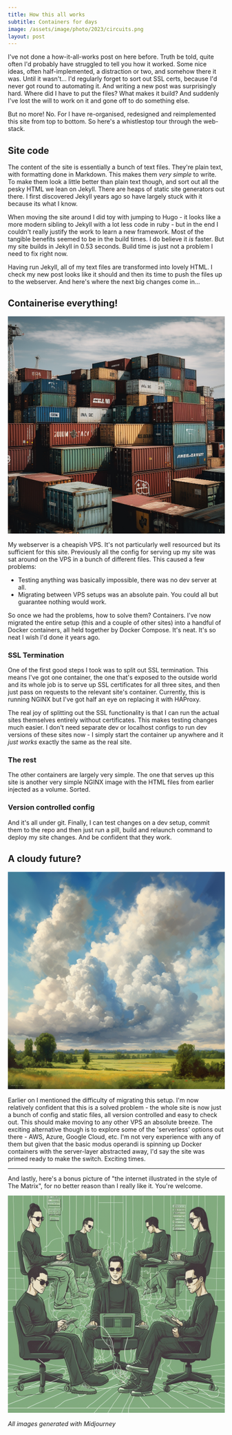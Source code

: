 ```yaml
---
title: How this all works
subtitle: Containers for days
image: /assets/image/photo/2023/circuits.png
layout: post
--- 
```


I've not done a how-it-all-works post on here before. Truth be told, quite often I'd probably have struggled to tell you how it worked. Some nice ideas, often half-implemented, a distraction or two, and somehow there it was. Until it wasn't... I'd regularly forget to sort out SSL certs, because I'd never got round to automating it. And writing a new post was surprisingly hard. Where did I have to put the files? What makes it build? And suddenly I've lost the will to work on it and gone off to do something else.

But no more! No. For I have re-organised, redesigned and reimplemented this site from top to bottom. So here's a whistlestop tour through the web-stack. 

## Site code
The content of the site is essentially a bunch of text files. They're plain text, with formatting done in Markdown. This makes them _very simple_ to write. To make them look a little better than plain text though, and sort out all the pesky HTML we lean on Jekyll. There are heaps of static site generators out there. I first discovered Jekyll years ago so have largely stuck with it because its what I know.

When moving the site around I did toy with jumping to Hugo - it looks like a more modern sibling to Jekyll with a lot less code in ruby - but in the end I couldn't really justify the work to learn a new framework. Most of the tangible benefits seemed to be in the build times. I do believe it _is_ faster. But my site builds in Jekyll in <checks console> 0.53 seconds. Build time is just not a problem I need to fix right now.

Having run Jekyll, all of my text files are transformed into lovely HTML. I check my new post looks like it should and then its time to push the files up to the webserver. And here's where the next big changes come in...

## Containerise everything!

![containers](/assets/image/photo/2023/containers.png)

My webserver is a cheapish VPS. It's not particularly well resourced but its sufficient for this site. Previously all the config for serving up my site was sat around on the VPS in a bunch of different files. This caused a few problems:
- Testing anything was basically impossible, there was no dev server at all.
- Migrating between VPS setups was an absolute pain. You could all but guarantee nothing would work.

So once we had the problems, how to solve them? Containers. I've now migrated the entire setup (this and a couple of other sites) into a handful of Docker containers, all held together by Docker Compose. It's neat. It's so neat I wish I'd done it years ago.

### SSL Termination
One of the first good steps I took was to split out SSL termination. This means I've got one container, the one that's exposed to the outside world and its whole job is to serve up SSL certificates for all three sites, and then just pass on requests to the relevant site's container. Currently, this is running NGINX but I've got half an eye on replacing it with HAProxy.

The real joy of splitting out the SSL functionality is that I can run the actual sites themselves entirely without certificates. This makes testing changes much easier. I don't need separate dev or localhost configs to run dev versions of these sites now - I simply start the container up anywhere and it _just works_ exactly the same as the real site.

### The rest
The other containers are largely very simple. The one that serves up this site is another very simple NGINX image with the HTML files from earlier injected as a volume. Sorted.

### Version controlled config
And it's all under git. Finally, I can test changes on a dev setup, commit them to the repo and then just run a pill, build and relaunch command to deploy my site changes. And be confident that they work.

## A cloudy future?

![clouds](/assets/image/photo/2023/cloudy.png)

Earlier on I mentioned the difficulty of migrating this setup. I'm now relatively confident that this is a solved problem - the whole site is now just a bunch of config and static files, all version controlled and easy to check out. This should make moving to any other VPS an absolute breeze. The exciting alternative though is to explore some of the 'serverless' options out there - AWS, Azure, Google Cloud, etc. I'm not very experience with any of them but given that the basic modus operandi is spinning up Docker containers with the server-layer abstracted away, I'd say the site was primed ready to make the switch. Exciting times.

----


And lastly, here's a bonus picture of "the internet illustrated in the style of The Matrix", for no better reason than I really like it. You're welcome.

![the internet in the style of the matrix](/assets/image/photo/2023/matrix-internet.png)

_All images generated with Midjourney_